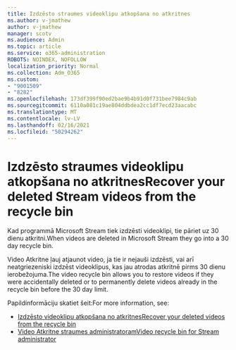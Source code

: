 ```yaml
---
title: Izdzēsto straumes videoklipu atkopšana no atkritnes
ms.author: v-jmathew
author: v-jmathew
manager: scotv
ms.audience: Admin
ms.topic: article
ms.service: o365-administration
ROBOTS: NOINDEX, NOFOLLOW
localization_priority: Normal
ms.collection: Adm_O365
ms.custom:
- "9001509"
- "8282"
ms.openlocfilehash: 173df399f90ed2bae9b4b91d0f731bee7984c9ab
ms.sourcegitcommit: 6110a081c19ae804ddbdea2cc1df7ecd23aacabc
ms.translationtype: MT
ms.contentlocale: lv-LV
ms.lasthandoff: 02/16/2021
ms.locfileid: "50294262"
---
```

# <a name="recover-your-deleted-stream-videos-from-the-recycle-bin"></a><span data-ttu-id="fae7a-102">Izdzēsto straumes videoklipu atkopšana no atkritnes</span><span class="sxs-lookup"><span data-stu-id="fae7a-102">Recover your deleted Stream videos from the recycle bin</span></span>

<span data-ttu-id="fae7a-103">Kad programmā Microsoft Stream tiek izdzēsti videoklipi, tie pāriet uz 30 dienu atkritni.</span><span class="sxs-lookup"><span data-stu-id="fae7a-103">When videos are deleted in Microsoft Stream they go into a 30 day recycle bin.</span></span>

<span data-ttu-id="fae7a-104">Video Atkritne ļauj atjaunot video, ja tie ir nejauši izdzēsti, vai arī neatgriezeniski izdzēst videoklipus, kas jau atrodas atkritnē pirms 30 dienu ierobežojuma.</span><span class="sxs-lookup"><span data-stu-id="fae7a-104">The video recycle bin allows you to restore videos if they were accidentally deleted or to permanently delete videos already in the recycle bin before the 30 day limit.</span></span>

<span data-ttu-id="fae7a-105">Papildinformāciju skatiet šeit:</span><span class="sxs-lookup"><span data-stu-id="fae7a-105">For more information, see:</span></span>

- [<span data-ttu-id="fae7a-106">Izdzēsto videoklipu atkopšana no atkritnes</span><span class="sxs-lookup"><span data-stu-id="fae7a-106">Recover your deleted videos from the recycle bin</span></span>](https://docs.microsoft.com/stream/portal-my-recycle-bin)
- [<span data-ttu-id="fae7a-107">Video Atkritne straumes administratoram</span><span class="sxs-lookup"><span data-stu-id="fae7a-107">Video recycle bin for Stream administrator</span></span>](https://docs.microsoft.com/stream/admin-recycle-bin)
